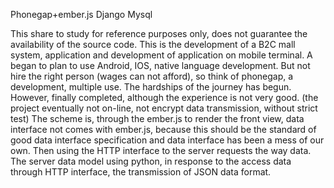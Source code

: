Phonegap+ember.js
Django
Mysql

This share to study for reference purposes only, does not guarantee the availability of the source code.
This is the development of a B2C mall system, application and development of application on mobile terminal. A began to plan to use Android, IOS, native language development. But not hire the right person (wages can not afford), so think of phonegap, a development, multiple use. The hardships of the journey has begun.
However, finally completed, although the experience is not very good. (the project eventually not on-line, not encrypt data transmission, without strict test)
The scheme is, through the ember.js to render the front view, data interface not comes with ember.js, because this should be the standard of good data interface specification and data interface has been a mess of our own. Then using the HTTP interface to the server requests the way data.
The server data model using python, in response to the access data through HTTP interface, the transmission of JSON data format.
